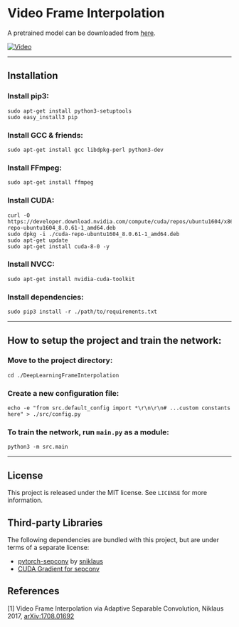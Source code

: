 # Video Frame Interpolation

A pretrained model can be downloaded from [here](https://people.kth.se/~carlora/sepconv/pretrained.pth).

<a href="https://vimeo.com/272619630" target="_blank">
<img src="https://people.kth.se/~carlora/sepconv/vimeo.jpg" alt="Video">
</a>

---

## Installation

### Install pip3:
```
sudo apt-get install python3-setuptools
sudo easy_install3 pip
```

### Install GCC & friends:
```
sudo apt-get install gcc libdpkg-perl python3-dev
```

### Install FFmpeg:
```
sudo apt-get install ffmpeg
```

### Install CUDA:
```
curl -O https://developer.download.nvidia.com/compute/cuda/repos/ubuntu1604/x86_64/cuda-repo-ubuntu1604_8.0.61-1_amd64.deb
sudo dpkg -i ./cuda-repo-ubuntu1604_8.0.61-1_amd64.deb
sudo apt-get update
sudo apt-get install cuda-8-0 -y
```

### Install NVCC:
```
sudo apt-get install nvidia-cuda-toolkit
```

### Install dependencies:
```
sudo pip3 install -r ./path/to/requirements.txt
```

-------
## How to setup the project and train the network:

### Move to the project directory:
```
cd ./DeepLearningFrameInterpolation
```

### Create a new configuration file:
```
echo -e "from src.default_config import *\r\n\r\n# ...custom constants here" > ./src/config.py
```

### To train the network, run `main.py` as a module:
```
python3 -m src.main
```

-------
## License

This project is released under the MIT license. See `LICENSE` for more information.

## Third-party Libraries

The following dependencies are bundled with this project, but are under terms of a separate license:
* [pytorch-sepconv](https://github.com/sniklaus/pytorch-sepconv) by [sniklaus](https://github.com/sniklaus)
* [CUDA Gradient for sepconv](https://github.com/ekgibbons/pytorch-sepconv)

## References

\[1\] Video Frame Interpolation via Adaptive Separable Convolution, Niklaus 2017, [arXiv:1708.01692](https://arxiv.org/abs/1708.01692)
